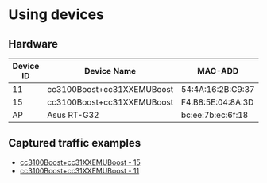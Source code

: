 # Using devices

## Hardware 

| Device ID | Device Name                | MAC-ADD           |
|-----------|----------------------------|-------------------|
| 11        | cc3100Boost+cc31XXEMUBoost | 54:4A:16:2B:C9:37 |
| 15        | cc3100Boost+cc31XXEMUBoost | F4:B8:5E:04:8A:3D |
| AP        | Asus RT-G32                | bc:ee:7b:ec:6f:18 |

## Captured traffic examples

- [cc3100Boost+cc31XXEMUBoost - 15](./cc3100-15-get-started-with-station.pcapng)
- [cc3100Boost+cc31XXEMUBoost - 11](./cc3100-11-get-started-with-station.pcapng)


